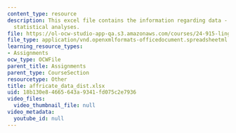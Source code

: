 ```yaml
---
content_type: resource
description: This excel file contains the information regarding data - excel spreadsheet
  statistical analyses.
file: https://ol-ocw-studio-app-qa.s3.amazonaws.com/courses/24-915-linguistic-phonetics-fall-2015/18b130e84665643a9341fd075c2e7936_affricate_data_dist.xlsx
file_type: application/vnd.openxmlformats-officedocument.spreadsheetml.sheet
learning_resource_types:
- Assignments
ocw_type: OCWFile
parent_title: Assignments
parent_type: CourseSection
resourcetype: Other
title: affricate_data_dist.xlsx
uid: 18b130e8-4665-643a-9341-fd075c2e7936
video_files:
  video_thumbnail_file: null
video_metadata:
  youtube_id: null
---
```

